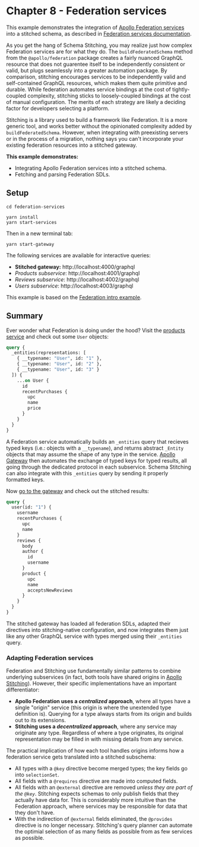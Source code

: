 # Chapter 8 - Federation services

This example demonstrates the integration of [Apollo Federation services](https://www.apollographql.com/docs/federation/implementing-services/) into a stitched schema, as described in [Federation services documentation](https://www.graphql-tools.com/docs/stitch-type-merging#federation-services).

As you get the hang of Schema Stitching, you may realize just how complex Federation services are for what they do. The `buildFederatedSchema` method from the `@apollo/federation` package creates a fairly nuanced GraphQL resource that does not guarentee itself to be independently consistent or valid, but plugs seamlessly into a greater automation package. By comparison, stitching encourages services to be independently valid and self-contained GraphQL resources, which makes them quite primitive and durable. While federation automates service bindings at the cost of tightly-coupled complexity, stitching sticks to loosely-coupled bindings at the cost of manual configuration. The merits of each strategy are likely a deciding factor for developers selecting a platform.

Stitching is a library used to build a framework like Federation. It is a more generic tool, and works better without the opinionated complexity added by `buildFederatedSchema`. However, when integrating with preexisting servers or in the process of a migration, nothing says you can't incorporate your existing federation resources into a stitched gateway.

**This example demonstrates:**

- Integrating Apollo Federation services into a stitched schema.
- Fetching and parsing Federation SDLs.

## Setup

```shell
cd federation-services

yarn install
yarn start-services
```

Then in a new terminal tab:

```shell
yarn start-gateway
```

The following services are available for interactive queries:

- **Stitched gateway:** http://localhost:4000/graphql
- _Products subservice_: http://localhost:4001/graphql
- _Reviews subservice_: http://localhost:4002/graphql
- _Users subservice_: http://localhost:4003/graphql

This example is based on the [Federation intro example](https://www.apollographql.com/docs/federation/#concern-based-separation).

## Summary

Ever wonder what Federation is doing under the hood? Visit the [products service](http://localhost:4001/graphql) and check out some `User` objects:

```graphql
query {
  _entities(representations: [
    { __typename: "User", id: "1" },
    { __typename: "User", id: "2" },
    { __typename: "User", id: "3" }
  ]) {
    ...on User {
      id
      recentPurchases {
        upc
        name
        price
      }
    }
  }
}
```

A Federation service automatically builds an `_entities` query that recieves typed keys (i.e.: objects with a `__typename`), and returns abstract `_Entity` objects that may assume the shape of any type in the service. [Apollo Gateway](https://www.npmjs.com/package/@apollo/gateway) then automates the exchange of typed keys for typed results, all going through the dedicated protocol in each subservice. Schema Stitching can also integrate with this `_entities` query by sending it properly formatted keys.

Now [go to the gateway](http://localhost:4001/graphql) and check out the stitched results:

```graphql
query {
  user(id: "1") {
    username
    recentPurchases {
      upc
      name
    }
    reviews {
      body
      author {
        id
        username
      }
      product {
        upc
        name
        acceptsNewReviews
      }
    }
  }
}
```

The stitched gateway has loaded all federation SDLs, adapted their directives into stitching-native configuration, and now integrates them just like any other GraphQL service with types merged using their `_entities` query.

### Adapting Federation services

Federation and Stitching use fundamentally similar patterns to combine underlying subservices (in fact, both tools have shared origins in [Apollo Stitching](https://www.apollographql.com/docs/federation/migrating-from-stitching/)). However, their specific implementations have an important differentiator:

- **Apollo Federation uses a _centralized_ approach**, where all types have a single "origin" service (this origin is where the unextended type definition is). Querying for a type always starts from its origin and builds out to its extensions.
- **Stitching uses a _decentralized_ approach**, where any service may originate any type. Regardless of where a type originates, its original representation may be filled in with missing details from any service.

The practical implication of how each tool handles origins informs how a federation service gets translated into a stitched subschema:

- All types with a `@key` directive become merged types; the key fields go into `selectionSet`.
- All fields with a `@requires` directive are made into computed fields.
- All fields with an `@external` directive are removed _unless they are part of the `@key`_. Stitching expects schemas to only publish fields that they actually have data for. This is considerably more intuitive than the Federation approach, where services may be responsible for data that they don't have.
- With the indirection of `@external` fields eliminated, the `@provides` directive is no longer necessary. Stitching's query planner can automate the optimial selection of as many fields as possible from as few services as possible.
